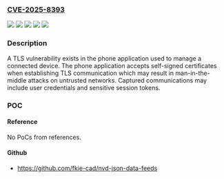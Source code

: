 ### [CVE-2025-8393](https://cve.mitre.org/cgi-bin/cvename.cgi?name=CVE-2025-8393)
![](https://img.shields.io/static/v1?label=Product&message=Dreamehome%20Android%20app&color=blue)
![](https://img.shields.io/static/v1?label=Product&message=Dreamehome%20iOS%20app&color=blue)
![](https://img.shields.io/static/v1?label=Product&message=MOVAhome%20iOS%20app&color=blue)
![](https://img.shields.io/static/v1?label=Version&message=0%20&color=brightgreen)
![](https://img.shields.io/static/v1?label=Vulnerability&message=CWE-295&color=brightgreen)

### Description

A TLS vulnerability exists in the phone application used to manage a connected device. The phone application accepts self-signed certificates when establishing TLS communication which may result in man-in-the-middle attacks on untrusted networks. Captured communications may include user credentials and sensitive session tokens.

### POC

#### Reference
No PoCs from references.

#### Github
- https://github.com/fkie-cad/nvd-json-data-feeds

